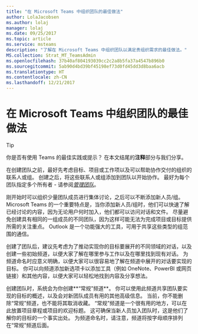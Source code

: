 ```yaml
---
title: "在 Microsoft Teams 中组织团队的最佳做法"
author: LolaJacobsen
ms.author: lolaj
manager: lolaj
ms.date: 09/25/2017
ms.topic: article
ms.service: msteams
description: "了解在 Microsoft Teams 中组织团队以满足贵组织需求的最佳做法。"
MS.collection: Strat_MT_TeamsAdmin
ms.openlocfilehash: 37b40af804193039cc2c2a8b5fa37a4547b896b0
ms.sourcegitcommit: 5ab90d4bd39bf45198ef73d0fd45dd3d8baa6acb
ms.translationtype: HT
ms.contentlocale: zh-CN
ms.lasthandoff: 12/21/2017
---
```

<a name="best-practices-for-organizing-teams-in-microsoft-teams"></a>在 Microsoft Teams 中组织团队的最佳做法
======================================================

> [!TIP]
> 你是否有使用 Teams 的最佳实践或提示？ 在本文结尾的**注释**部分与我们分享。

在创建团队之前，最好先考虑目标、项目或工作项以及可以帮助协作交付的组织的联系人或组。 创建之后，将这些联系人或组添加到团队以开始协作。 最好为每个团队指定多个所有者 - 请参阅[*管理团队*](https://support.office.com/article/Teams-and-Channels-df38ae23-8f85-46d3-b071-cb11b9de5499)。

刚开始时可以组织少量团队成员进行集体讨论，之后可以不断添加新人员/组。 Microsoft Teams 的一个重要特点是，当你添加新人员/组时，他们可以快速了解已经讨论的内容，因为无论用户何时加入，他们都可以访问对话和文件。 尽量避免创建具有相同的一组成员的不同团队，因为这样可能无法为完成项目或目标提供所需的关注重点。 Outlook 是一个功能强大的工具，可用于共享这些类型的组范围的通信。

创建了团队后，建议先考虑为了推动实现你的目标要展开的不同领域的对话，以及创建一些初始频道，以便大家了解在哪里参与工作以及在哪里找到现有对话。 为频道命名时应意义明确，以便大家可以很容易地了解在频道中展开的对话要实现的目标。 你可以向频道添加新选项卡以添加工具（例如 OneNote、PowerBI 或网页链接）和其他内容，以便大家可以轻松地找到内容及分享想法。

创建团队时，系统会为你创建**“常规”频道**。 你可以使用此频道共享团队要实现的目标的概述，以及会对新团队成员有用的其他高级信息。 当前，你不能删除“常规”频道，也不能将其取消收藏。 “常规”频道是一个很有用的地方，可以在此放置项目章程或项目的欢迎标题。 这可确保当新人员加入团队时，这是他们了解你的目标的一个事实出处。 为频道命名时，请注意，频道将按字母顺序排列在“常规”频道后面。
